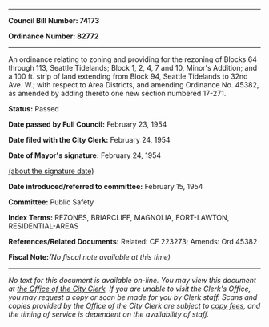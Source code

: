 

********

**Council Bill Number: 74173**
   
**Ordinance Number: 82772**
********

 An ordinance relating to zoning and providing for the rezoning of Blocks 64 through 113, Seattle Tidelands; Block 1, 2, 4, 7 and 10, Minor's Addition; and a 100 ft. strip of land extending from Block 94, Seattle Tidelands to 32nd Ave. W.; with respect to Area Districts, and amending Ordinance No. 45382, as amended by adding thereto one new section numbered 17-271.

**Status:** Passed
   
**Date passed by Full Council:** February 23, 1954
   
**Date filed with the City Clerk:** February 24, 1954
   
**Date of Mayor's signature:** February 24, 1954
   
[(about the signature date)](/~public/approvaldate.htm)
   
   
   
**Date introduced/referred to committee:** February 15, 1954
   
**Committee:** Public Safety
   
   
**Index Terms:** REZONES, BRIARCLIFF, MAGNOLIA, FORT-LAWTON, RESIDENTIAL-AREAS

**References/Related Documents:** Related: CF 223273; Amends: Ord 45382

**Fiscal Note:**_(No fiscal note available at this time)_
********

_No text for this document is available on-line. You may view this document at [the Office of the City Clerk](http://www.seattle.gov/leg/clerk/contactUs.htm). If you are unable to visit the Clerk's Office, you may request a copy or scan be made for you by Clerk staff. Scans and copies provided by the Office of the City Clerk are subject to [copy fees](http://clerk.seattle.gov/~public/clerkfees.htm), and the timing of service is dependent on the availability of staff._

